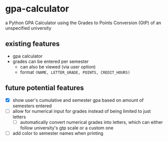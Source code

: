 # gpa-calculator

a Python GPA Calculator using the Grades to Points Conversion (GtP) of an unspecified university

## existing features
* gpa calculator
* grades can be entered per semester
   * can also be viewed (via user option)
   * format `(NAME, LETTER_GRADE, POINTS, CREDIT_HOURS)`


## future potential features
- [x] show user's cumulative and semester gpa based on amount of semesters entered
- [ ] allow for numerical input for grades instead of being limited to just letters
   - [ ] automatically convert numerical grades into letters, which can either follow university's gtp scale or a custom one
- [ ] add color to semester names when printing